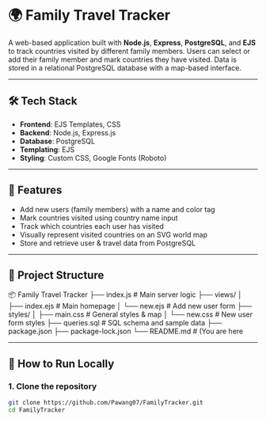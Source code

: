 # 🌍 Family Travel Tracker

A web-based application built with **Node.js**, **Express**, **PostgreSQL**, and **EJS** to track countries visited by different family members. Users can select or add their family member and mark countries they have visited. Data is stored in a relational PostgreSQL database with a map-based interface.

---

## 🛠️ Tech Stack

- **Frontend**: EJS Templates, CSS
- **Backend**: Node.js, Express.js
- **Database**: PostgreSQL
- **Templating**: EJS
- **Styling**: Custom CSS, Google Fonts (Roboto)

---

## 🚀 Features

- Add new users (family members) with a name and color tag
- Mark countries visited using country name input
- Track which countries each user has visited
- Visually represent visited countries on an SVG world map
- Store and retrieve user & travel data from PostgreSQL

---

## 📂 Project Structure

📦 Family Travel Tracker
├── index.js # Main server logic
├── views/
│ ├── index.ejs # Main homepage
│ └── new.ejs # Add new user form
├── styles/
│ ├── main.css # General styles & map
│ └── new.css # New user form styles
├── queries.sql # SQL schema and sample data
├── package.json
├── package-lock.json
└── README.md # (You are here

---

## 🧪 How to Run Locally

### 1. Clone the repository

```bash
git clone https://github.com/Pawang07/FamilyTracker.git
cd FamilyTracker
```
